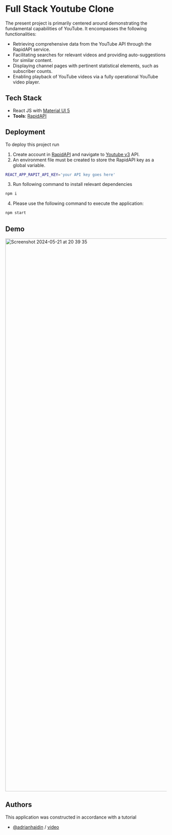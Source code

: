 
# Full Stack Youtube Clone

The present project is primarily centered around demonstrating the fundamental capabilities of YouTube. It encompasses the following functionalities:

* Retrieving comprehensive data from the YouTube API through the RapidAPI service.
* Facilitating searches for relevant videos and providing auto-suggestions for similar content.
* Displaying channel pages with pertinent statistical elements, such as subscriber counts.
* Enabling playback of YouTube videos via a fully operational YouTube video player.


## Tech Stack

* React JS with [Material UI 5](https://mui.com/material-ui/getting-started/)
* **Tools**: [RapidAPI](https://rapidapi.com/hub)




## Deployment

To deploy this project run

1) Create account in [RapidAPI](https://rapidapi.com/hub) and navigate to [Youtube v3](https://rapidapi.com/ytdlfree/api/youtube-v31) API.
2) An environment file must be created to store the RapidAPI key as a global variable.

```bash
REACT_APP_RAPIT_API_KEY='your API key goes here'
```
3) Run following command to install relevant dependencies

```bash
npm i
```

4) Please use the following command to execute the application:

```bash
npm start
```

## Demo

<img width="1727" alt="Screenshot 2024-05-21 at 20 39 35" src="https://github.com/DanFalcon225/Full_Stack_Youtube_Clone/assets/93957570/5072e5b7-5eb6-4046-b313-0b771a703cc6">

## Authors

This application was constructed in accordance with a tutorial

- [@adrianhajdin](https://github.com/adrianhajdin) / [video](https://www.youtube.com/watch?v=FHTbsZEJspU)
